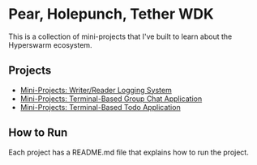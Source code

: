 # Pear, Holepunch, Tether WDK

This is a collection of mini-projects that I've built to learn about the Hyperswarm ecosystem.

## Projects

- [Mini-Projects: Writer/Reader Logging System](./1_hypercore/Readme.md)
- [Mini-Projects: Terminal-Based Group Chat Application](./2_hyperdht/Readme.md)
- [Mini-Projects: Terminal-Based Todo Application](./3_hyperbee/Readme.md)

## How to Run

Each project has a README.md file that explains how to run the project.
